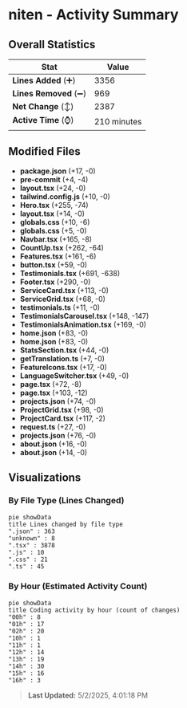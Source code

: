 # niten - Activity Summary 

## Overall Statistics

| Stat                   | Value                                                             |
| ---------------------- | ----------------------------------------------------------------- |
| **Lines Added** (➕)   | 3356                                          |
| **Lines Removed** (➖) | 969                                        |
| **Net Change** (↕)    | 2387                |
| **Active Time** (⌚)   | 210 minutes |


## Modified Files
- **package.json** (+17, -0)
- **pre-commit** (+4, -4)
- **layout.tsx** (+24, -0)
- **tailwind.config.js** (+10, -0)
- **Hero.tsx** (+255, -74)
- **layout.tsx** (+14, -0)
- **globals.css** (+10, -6)
- **globals.css** (+5, -0)
- **Navbar.tsx** (+165, -8)
- **CountUp.tsx** (+262, -64)
- **Features.tsx** (+161, -6)
- **button.tsx** (+59, -0)
- **Testimonials.tsx** (+691, -638)
- **Footer.tsx** (+290, -0)
- **ServiceCard.tsx** (+113, -0)
- **ServiceGrid.tsx** (+68, -0)
- **testimonials.ts** (+11, -0)
- **TestimonialsCarousel.tsx** (+148, -147)
- **TestimonialsAnimation.tsx** (+169, -0)
- **home.json** (+83, -0)
- **home.json** (+83, -0)
- **StatsSection.tsx** (+44, -0)
- **getTranslation.ts** (+7, -0)
- **FeatureIcons.tsx** (+17, -0)
- **LanguageSwitcher.tsx** (+49, -0)
- **page.tsx** (+72, -8)
- **page.tsx** (+103, -12)
- **projects.json** (+74, -0)
- **ProjectGrid.tsx** (+98, -0)
- **ProjectCard.tsx** (+117, -2)
- **request.ts** (+27, -0)
- **projects.json** (+76, -0)
- **about.json** (+16, -0)
- **about.json** (+14, -0)

## Visualizations

### By File Type (Lines Changed)

```mermaid
pie showData
title Lines changed by file type
".json" : 363
"unknown" : 8
".tsx" : 3878
".js" : 10
".css" : 21
".ts" : 45
```

### By Hour (Estimated Activity Count)

```mermaid
pie showData
title Coding activity by hour (count of changes)
"00h" : 8
"01h" : 17
"02h" : 20
"10h" : 1
"11h" : 1
"12h" : 14
"13h" : 19
"14h" : 30
"15h" : 16
"16h" : 3
```


> **Last Updated:** 5/2/2025, 4:01:18 PM